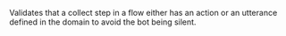Validates that a collect step in a flow either has an action or an utterance defined in the domain to avoid the bot being silent.